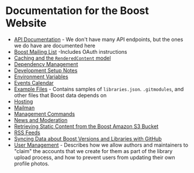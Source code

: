# Documentation for the Boost Website

- [API Documentation](./api.md) - We don't have many API endpoints, but the ones we do have are documented here
- [Boost Mailing List](./mailing_list.md) -Includes OAuth instructions
- [Caching and the `RenderedContent` model](./caching_rendered_content.md)
- [Dependency Management](./dependencies.md)
- [Development Setup Notes](./development_setup_notes.md)
- [Environment Variables](./env_vars.md)
- [Events Calendar](./calendar.md)
- [Example Files](./examples/README.md) - Contains samples of `libraries.json`. `.gitmodules`, and other files that Boost data depends on
- [Hosting](./hosting/README.md)
- [Mailman](./mailman/README.md)
- [Management Commands](./commands.md)
- [News and Moderation](./news.md)
- [Retrieving Static Content from the Boost Amazon S3 Bucket](./static_content.md)
- [RSS Feeds](./rss_feeds.md)
- [Syncing Data about Boost Versions and Libraries with GitHub](./syncing_data_with_github.md)
- [User Management](./user_management.md) - Describes how we allow authors and maintainers to "claim" the accounts that we create for them as part of the library upload process, and how to prevent users from updating their own profile photos.
